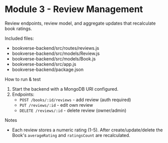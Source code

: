 # Module 3 - Review Management

Review endpoints, review model, and aggregate updates that recalculate book ratings.

Included files:

- bookverse-backend/src/routes/reviews.js
- bookverse-backend/src/models/Review.js
- bookverse-backend/src/models/Book.js
- bookverse-backend/src/app.js
- bookverse-backend/package.json

How to run & test

1. Start the backend with a MongoDB URI configured.
2. Endpoints:
	- `POST /books/:id/reviews` - add review (auth required)
	- `PUT /reviews/:id` - edit own review
	- `DELETE /reviews/:id` - delete review (owner/admin)

Notes

- Each review stores a numeric rating (1-5). After create/update/delete the Book's `averageRating` and `ratingsCount` are recalculated.

